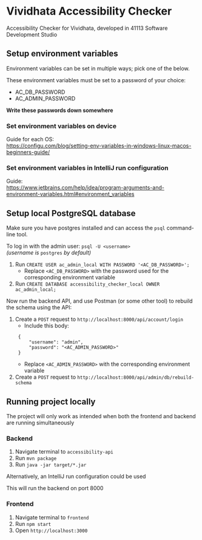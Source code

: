 # Vividhata Accessibility Checker

Accessibility Checker for Vividhata, developed in 41113 Software Development Studio


## Setup environment variables
Environment variables can be set in multiple ways; pick one of the below.

These environment variables must be set to a password of your choice:
- AC_DB_PASSWORD
- AC_ADMIN_PASSWORD

**Write these passwords down somewhere**


### Set environment variables on device
Guide for each OS:  
https://configu.com/blog/setting-env-variables-in-windows-linux-macos-beginners-guide/


### Set environment variables in IntelliJ run configuration
Guide:  
https://www.jetbrains.com/help/idea/program-arguments-and-environment-variables.html#environment_variables


## Setup local PostgreSQL database
Make sure you have postgres installed and can access the `psql` command-line tool.

To log in with the admin user: `psql -U <username>`  
*(username is* `postgres` *by default)*

1. Run `CREATE USER ac_admin_local WITH PASSWORD '<AC_DB_PASSWORD>';`
   * Replace `<AC_DB_PASSWORD>` with the password used for the corresponding environment variable
2. Run `CREATE DATABASE accessibility_checker_local OWNER ac_admin_local;`

Now run the backend API, and use Postman (or some other tool) to rebuild the schema using the API:
1. Create a `POST` request to `http://localhost:8000/api/account/login`
   * Include this body:
   ```
    {
        "username": "admin",
        "password": "<AC_ADMIN_PASSWORD>"
    }
   ```
   * Replace `<AC_ADMIN_PASSWORD>` with the corresponding environment variable
2. Create a `POST` request to `http://localhost:8000/api/admin/db/rebuild-schema`


## Running project locally
The project will only work as intended when both the frontend and backend are running simultaneously


### Backend
1. Navigate terminal to `accessibility-api`
2. Run `mvn package`
3. Run `java -jar target/*.jar`

Alternatively, an IntelliJ run configuration could be used

This will run the backend on port 8000


### Frontend
1. Navigate terminal to `frontend`
2. Run `npm start`
3. Open `http://localhost:3000`
